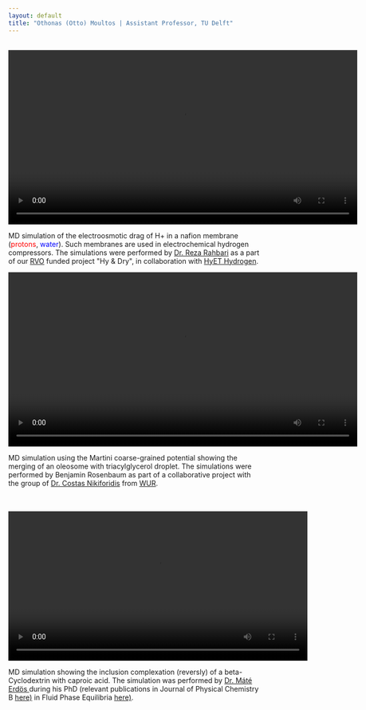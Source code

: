 ```yaml
---
layout: default
title: "Othonas (Otto) Moultos | Assistant Professor, TU Delft"
---
```


<style>
/*.float-img {
     float:  left; 
     margin-right: 10px; 
     margin-bottom: 5px; 
     border: solid black 1px; 
     padding: 2px 
}*/
</style>

<div class="col-md-9">
<br/>

<video width="700" height="auto" controls>
  <source src="videos/nafionMD.mp4" type="video/mp4">
</video><p> MD simulation of the electroosmotic drag of H+ in a nafion membrane (<font color="red">protons</font>, <font color="blue">water</font>). Such membranes are used in electrochemical hydrogen compressors. The simulations were performed by <a href="https://www.linkedin.com/in/arahbari/?originalSubdomain=nl">
Dr. Reza Rahbari</a> as a part of our <a href="https://www.rvo.nl">RVO</a> funded project "Hy & Dry", in collaboration with <a href="https://hyethydrogen.com">HyET Hydrogen</a>.  </p>


<video width="700" height="auto" controls>
  <source src="videos/martiniFusion.mp4" type="video/mp4">
</video><p> MD simulation using the Martini coarse-grained potential showing the merging of an oleosome with triacylglycerol droplet. The simulations were performed by Benjamin Rosenbaum as part of a collaborative project with the group of <a href="https://www.wur.nl/en/Persons/Costas-dr.-K-Costas-Nikiforidis.htm">Dr. Costas Nikiforidis</a> from <a href="https://www.wur.nl/en.htm">WUR</a>.</p> 
<br/>
<br/>

<video width="600" height="auto" controls>
  <source src="videos/cycloMate.mp4" type="video/mp4">
</video><p> MD simulation showing the inclusion complexation (reversly) of a beta-Cyclodextrin with caproic acid. The simulation was performed by <a href="https://scholar.google.com/citations?user=TOKYbtYAAAAJ&hl=en">Dr. Máté Erdös </a> during his PhD (relevant publications in Journal of Physical Chemistry B <a href="../assets/publications/37.Erdos_JPCB_2020_124_1218.pdf">here)</a> in Fluid Phase Equilibria <a href="../assets/publications/48.Erdos_FPE_2021_528_112842.pdf">here)</a>. </p> 

<!-- <video width="800" height="auto" controls>
  <source src="videos/nemdMFISeyed.mp4" type="video/mp4">
</video><p> A non equilibrium MD simulation of water desalination using an MFI zeolite <a href="https://www.wur.nl/en/Persons/Costas-dr.-K-Costas-Nikiforidis.htm">Dr. Seyed Jamali</a> during his PhD.</p>  -->

</div>
